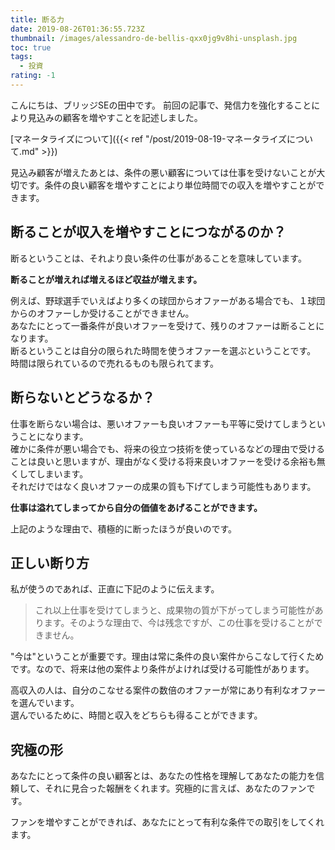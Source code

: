 ```yaml
---
title: 断る力
date: 2019-08-26T01:36:55.723Z
thumbnail: /images/alessandro-de-bellis-qxx0jg9v8hi-unsplash.jpg
toc: true
tags:
  - 投資
rating: -1
---
```


こんにちは、ブリッジSEの田中です。
前回の記事で、発信力を強化することにより見込みの顧客を増やすことを記述しました。

[マネータライズについて]({{< ref "/post/2019-08-19-マネータライズについて.md" >}})  

見込み顧客が増えたあとは、条件の悪い顧客については仕事を受けないことが大切です。条件の良い顧客を増やすことにより単位時間での収入を増やすことができます。  

## 断ることが収入を増やすことにつながるのか？
断るということは、それより良い条件の仕事があることを意味しています。 
    
**断ることが増えれば増えるほど収益が増えます。**  
  
例えば、野球選手でいえばより多くの球団からオファーがある場合でも、１球団からのオファーしか受けることができません。    
あなたにとって一番条件が良いオファーを受けて、残りのオファーは断ることになります。        
断るということは自分の限られた時間を使うオファーを選ぶということです。    
時間は限られているので売れるものも限られてます。  

## 断らないとどうなるか？
仕事を断らない場合は、悪いオファーも良いオファーも平等に受けてしまうということになります。    
確かに条件が悪い場合でも、将来の役立つ技術を使っているなどの理由で受けることは良いと思いますが、理由がなく受ける将来良いオファーを受ける余裕も無くしてしまいます。  
それだけではなく良いオファーの成果の質も下げてしまう可能性もあります。 
     
**仕事は溢れてしまってから自分の価値をあげることができます。**  
  
上記のような理由で、積極的に断ったほうが良いのです。

## 正しい断り方
私が使うのであれば、正直に下記のように伝えます。  

> これ以上仕事を受けてしまうと、成果物の質が下がってしまう可能性があります。そのような理由で、今は残念ですが、この仕事を受けることができません。

"今は"ということが重要です。理由は常に条件の良い案件からこなして行くためです。なので、将来は他の案件より条件がよければ受ける可能性があります。  

高収入の人は、自分のこなせる案件の数倍のオファーが常にあり有利なオファーを選んでいます。  
選んでいるために、時間と収入をどちらも得ることができます。  

## 究極の形
あなたにとって条件の良い顧客とは、あなたの性格を理解してあなたの能力を信頼して、それに見合った報酬をくれます。究極的に言えば、あなたのファンです。  

ファンを増やすことができれば、あなたにとって有利な条件での取引をしてくれます。




